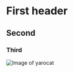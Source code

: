 # First header
## Second
### Third
![Image of yarocat](https://octodex.github.com/images/yaktocat.png)
